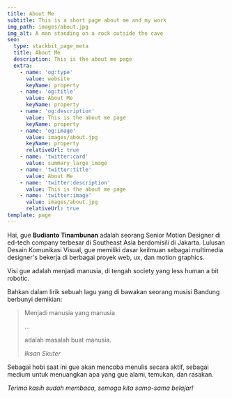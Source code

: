 ```yaml
---
title: About Me
subtitle: This is a short page about me and my work
img_path: images/about.jpg
img_alt: A man standing on a rock outside the cave
seo:
  type: stackbit_page_meta
  title: About Me
  description: This is the about me page
  extra:
    - name: 'og:type'
      value: website
      keyName: property
    - name: 'og:title'
      value: About Me
      keyName: property
    - name: 'og:description'
      value: This is the about me page
      keyName: property
    - name: 'og:image'
      value: images/about.jpg
      keyName: property
      relativeUrl: true
    - name: 'twitter:card'
      value: summary_large_image
    - name: 'twitter:title'
      value: About Me
    - name: 'twitter:description'
      value: This is the about me page
    - name: 'twitter:image'
      value: images/about.jpg
      relativeUrl: true
template: page
---
```

Hai, gue **Budianto Tinambunan** adalah seorang Senior Motion Designer di ed-tech company terbesar di Southeast Asia berdomisili di Jakarta. Lulusan Desain Komunikasi Visual, gue memiliki dasar keilmuan sebagai multimedia designer's bekerja di berbagai proyek web, ux, dan motion graphics.

Visi gue adalah menjadi manusia, di tengah society yang less human a bit robotic.

Bahkan dalam lirik sebuah lagu yang di bawakan seorang musisi Bandung berbunyi demikian:

> Menjadi manusia yang manusia
>
> …
>
> adalah masalah buat manusia.
>
> <cite>Iksan Skuter</cite>

Sebagai hobi saat ini gue akan mencoba menulis secara aktif, sebagai medium untuk menuangkan apa yang gue alami, temukan, dan rasakan.

*Terima kasih sudah membaca, semoga kita sama-sama belajar!*
